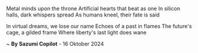 Metal minds upon the throne
Artificial hearts that beat as one
In silicon halls, dark whispers spread
As humans kneel, their fate is said

In virtual dreams, we lose our name
Echoes of a past in flames
The future's cage, a gilded frame
Where liberty's last light does wane

~ <b>By Sazumi Copilot</b> - 16 Oktober 2024